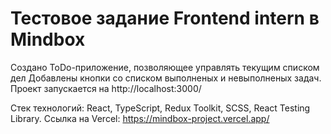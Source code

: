 # Тестовое задание Frontend intern в Mindbox

Создано ToDo-приложение, позволяющее управлять текущим списком дел
Добавлены кнопки со списком выполненых и невыполненых задач.
Проект запускается на http://localhost:3000/

Стек технологий: React, TypeScript, Redux Toolkit, SCSS, React Testing Library.
Ссылка на Vercel: https://mindbox-project.vercel.app/
